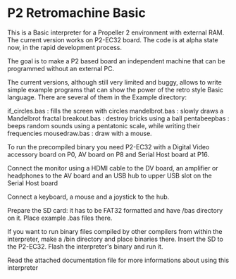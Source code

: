 # P2 Retromachine Basic
 
This is a Basic interpreter for a Propeller 2 environment with external RAM. The current version works on P2-EC32 board.
The code is at alpha state now, in the rapid development process.

The goal is to make a P2 based board an independent machine that can be programmed without an external PC. 

The current versions, although still very limited and buggy, allows to write simple example programs that can show the power of the retro style Basic language.
There are several of them in the Example directory:

if_circles.bas : fills the screen with circles 
mandelbrot.bas : slowly draws a Mandelbrot fractal
breakout.bas : destroy bricks using a ball
pentabeepbas : beeps random sounds using a pentatonic scale, while writing their frequencies
mousedraw.bas : draw with a mouse.

To run the precompiled binary you need P2-EC32 with a Digital Video accessory board on P0, AV board on P8 and Serial Host board at P16.

Connect the monitor using a HDMI cable to the DV board, an amplifier or headphones to the AV board and an USB hub to upper USB slot on the Serial Host board

Connect a keyboard, a mouse and a joystick to the hub.

Prepare the SD card: it has to be FAT32 formatted and have /bas directory on it. Place example .bas files there.

If you want to run binary files compiled by other compilers from within the interpreter, make a /bin directory and place binaries there.
Insert the SD to the P2-EC32. Flash the interpreter's binary and run it. 

Read the attached documentation file for more informations about using this interpreter

